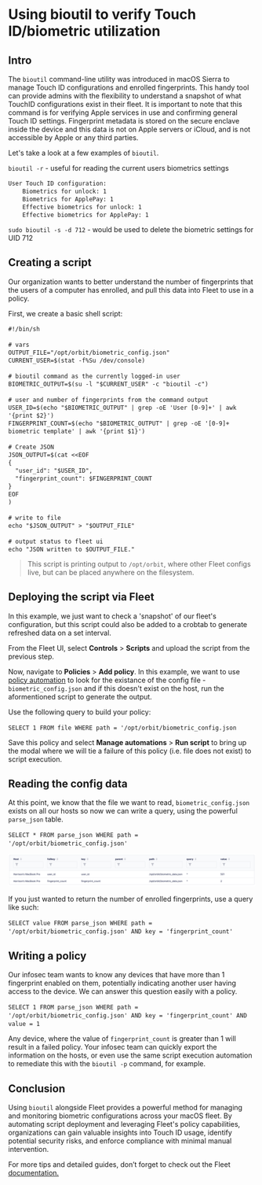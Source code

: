 # Using bioutil to verify Touch ID/biometric utilization

## Intro

The `bioutil` command-line utility was introduced in macOS Sierra to manage Touch ID configurations and enrolled fingerprints. This handy tool can provide admins with the flexibility to understand a snapshot of what TouchID configurations exist in their fleet. It is important to note that this command is for verifying Apple services in use and confirming general Touch ID settings. Fingerprint metadata is stored on the secure enclave inside the device and this data is not on Apple servers or iCloud, and is not accessible by Apple or any third parties.

Let's take a look at a few examples of `bioutil`.

`bioutil -r` - useful for reading the current users biometrics settings

```
User Touch ID configuration:
    Biometrics for unlock: 1
    Biometrics for ApplePay: 1
    Effective biometrics for unlock: 1
    Effective biometrics for ApplePay: 1
```

`sudo bioutil -s -d 712` - would be used to delete the biometric settings for UID 712

## Creating a script

Our organization wants to better understand the number of fingerprints that the users of a computer has enrolled, and pull this data into Fleet to use in a policy.

First, we create a basic shell script:

```
#!/bin/sh

# vars
OUTPUT_FILE="/opt/orbit/biometric_config.json"
CURRENT_USER=$(stat -f%Su /dev/console)

# bioutil command as the currently logged-in user
BIOMETRIC_OUTPUT=$(su -l "$CURRENT_USER" -c "bioutil -c")

# user and number of fingerprints from the command output
USER_ID=$(echo "$BIOMETRIC_OUTPUT" | grep -oE 'User [0-9]+' | awk '{print $2}')
FINGERPRINT_COUNT=$(echo "$BIOMETRIC_OUTPUT" | grep -oE '[0-9]+ biometric template' | awk '{print $1}')

# Create JSON
JSON_OUTPUT=$(cat <<EOF
{
  "user_id": "$USER_ID",
  "fingerprint_count": $FINGERPRINT_COUNT
}
EOF
)

# write to file
echo "$JSON_OUTPUT" > "$OUTPUT_FILE"

# output status to fleet ui
echo "JSON written to $OUTPUT_FILE."

```

> This script is printing output to `/opt/orbit`, where other Fleet configs live, but can be placed anywhere on the filesystem.

## Deploying the script via Fleet

In this example, we just want to check a 'snapshot' of our fleet's configuration, but this script could also be added to a crobtab to generate refreshed data on a set interval.

From the Fleet UI, select **Controls** > **Scripts** and upload the script from the previous step.

Now, navigate to **Policies** > **Add policy**. In this example, we want to use [policy automation](https://fleetdm.com/guides/policy-automation-run-script) to look for the existance of the config file - `biometric_config.json` and if this doesn't exist on the host, run the aformentioned script to generate the output. 

Use the following query to build your policy:

`SELECT 1 FROM file WHERE path = '/opt/orbit/biometric_config.json`

Save this policy and select **Manage automations** > **Run script** to bring up the modal where we will tie a failure of this policy (i.e. file does not exist) to script execution.

## Reading the config data

At this point, we know that the file we want to read, `biometric_config.json` exists on all our hosts so now we can write a query, using the powerful `parse_json` table.

`SELECT * FROM parse_json WHERE path = '/opt/orbit/biometric_config.json'`

![bioutil example query](../website/assets/images/articles/bioutil-command.png)

If you just wanted to return the number of enrolled fingerprints, use a query like such:

`SELECT value FROM parse_json WHERE path = '/opt/orbit/biometric_config.json' AND key = 'fingerprint_count'`

## Writing a policy

Our infosec team wants to know any devices that have more than 1 fingerprint enabled on them, potentially indicating another user having access to the device. We can answer this question easily with a policy.

`SELECT 1 FROM parse_json WHERE path = '/opt/orbit/biometric_config.json' AND key = 'fingerprint_count' AND value = 1`

Any device, where the value of `fingerprint_count` is greater than 1 will result in a failed policy. Your infosec team can quickly export the information on the hosts, or even use the same script execution automation to remediate this with the `bioutil -p` command, for example.

## Conclusion

Using `bioutil` alongside Fleet provides a powerful method for managing and monitoring biometric configurations across your macOS fleet. By automating script deployment and leveraging Fleet's policy capabilities, organizations can gain valuable insights into Touch ID usage, identify potential security risks, and enforce compliance with minimal manual intervention.

For more tips and detailed guides, don’t forget to check out the Fleet 
[documentation.](https://fleetdm.com/docs/get-started/why-fleet)

<meta name="articleTitle" value="Using bioutil to verify Touch ID/biometric utilization">
<meta name="authorFullName" value="Harrison Ravazzolo">
<meta name="authorGitHubUsername" value="harrisonravazzolo">
<meta name="category" value="guides">
<meta name="publishedOn" value="2024-12-29">
<meta name="description" value="Streamline Biometric Security with bioutil and Fleet">